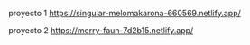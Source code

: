proyecto 1
https://singular-melomakarona-660569.netlify.app/



proyecto 2
https://merry-faun-7d2b15.netlify.app/
